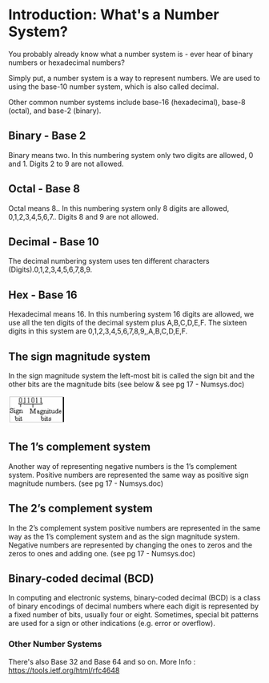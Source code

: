 # Introduction: What's a Number System?

You probably already know what a number system is - ever hear of binary numbers or hexadecimal numbers?

Simply put, a number system is a way to represent numbers. We are used to using the base-10 number system, which is also called decimal.

Other common number systems include base-16 (hexadecimal), base-8 (octal), and base-2 (binary).

## Binary - Base 2

Binary means two. In this numbering system only two digits are allowed, 0 and 1. Digits 2 to 9 are not allowed.

## Octal - Base 8

Octal means 8.. In this numbering system only 8 digits are allowed, 0,1,2,3,4,5,6,7.. Digits 8 and 9 are not allowed.

## Decimal - Base 10

The decimal numbering system uses ten different characters (Digits).0,1,2,3,4,5,6,7,8,9.

## Hex - Base 16

Hexadecimal means 16. In this numbering system 16 digits are allowed, we use all the ten digits of the decimal system plus A,B,C,D,E,F.
The sixteen digits in this system are 0,1,2,3,4,5,6,7,8,9,,A,B,C,D,E,F.

## The sign magnitude system

In the sign magnitude system the left-most bit is called the sign bit and the other bits are the magnitude bits (see below & see pg 17 - Numsys.doc)

![sign magnitude system](Sign_mag.png)

## The 1’s complement system

Another way of representing negative numbers is the 1’s complement system. Positive numbers are represented the same way as positive sign magnitude numbers. (see pg 17 - Numsys.doc)

## The 2’s complement system

In the 2’s complement system positive numbers are represented in the same way as the 1’s complement system and as the sign magnitude system. Negative numbers are represented by changing the ones to zeros and the zeros to ones and adding one. (see pg 17 - Numsys.doc)

## Binary-coded decimal (BCD)

In computing and electronic systems, binary-coded decimal (BCD) is a class of binary encodings of decimal numbers where each digit is represented by a fixed number of bits, usually four or eight. Sometimes, special bit patterns are used for a sign or other indications (e.g. error or overflow).

### Other Number Systems

There's also Base 32 and Base 64 and so on.
More Info : https://tools.ietf.org/html/rfc4648
